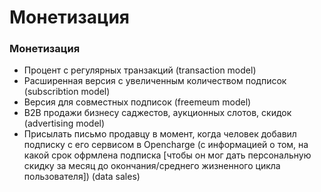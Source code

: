 # Монетизация

### Монетизация

- Процент с регулярных транзакций (transaction model)
- Расширенная версия с увеличенным количеством подписок (subscribtion model)
- Версия для совместных подписок (freemeum model)
- B2B продажи бизнесу саджестов, аукционных слотов, скидок (advertising model)
- Присылать письмо продавцу в момент, когда человек добавил подписку с его сервисом в Opencharge (c информацией о том, на какой срок офрмлена подписка [чтобы он мог дать персональную скидку за месяц до окончания/среднего жизненного цикла пользователя]) (data sales)